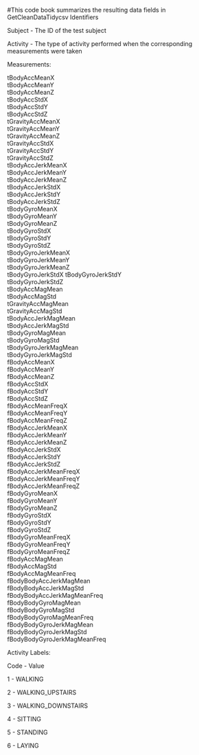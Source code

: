 #This code book summarizes the resulting data fields in  GetCleanDataTidycsv 
Identifiers

Subject  - The ID of the test subject

Activity  - The type of activity performed when the corresponding measurements were taken


Measurements:

tBodyAccMeanX    
tBodyAccMeanY    
tBodyAccMeanZ     
tBodyAccStdX     
tBodyAccStdY      
tBodyAccStdZ   
tGravityAccMeanX   
tGravityAccMeanY   
tGravityAccMeanZ   
tGravityAccStdX   
tGravityAccStdY   
tGravityAccStdZ   
tBodyAccJerkMeanX   
tBodyAccJerkMeanY   
tBodyAccJerkMeanZ   
tBodyAccJerkStdX   
tBodyAccJerkStdY   
tBodyAccJerkStdZ   
tBodyGyroMeanX   
tBodyGyroMeanY   
tBodyGyroMeanZ   
tBodyGyroStdX   
tBodyGyroStdY   
tBodyGyroStdZ   
tBodyGyroJerkMeanX   
tBodyGyroJerkMeanY   
tBodyGyroJerkMeanZ   
tBodyGyroJerkStdX 
tBodyGyroJerkStdY  
tBodyGyroJerkStdZ  
tBodyAccMagMean  
tBodyAccMagStd  
tGravityAccMagMean  
tGravityAccMagStd  
tBodyAccJerkMagMean  
tBodyAccJerkMagStd  
tBodyGyroMagMean  
tBodyGyroMagStd  
tBodyGyroJerkMagMean  
tBodyGyroJerkMagStd  
fBodyAccMeanX  
fBodyAccMeanY  
fBodyAccMeanZ  
fBodyAccStdX  
fBodyAccStdY  
fBodyAccStdZ  
fBodyAccMeanFreqX  
fBodyAccMeanFreqY  
fBodyAccMeanFreqZ  
fBodyAccJerkMeanX  
fBodyAccJerkMeanY  
fBodyAccJerkMeanZ  
fBodyAccJerkStdX  
fBodyAccJerkStdY  
fBodyAccJerkStdZ  
fBodyAccJerkMeanFreqX  
fBodyAccJerkMeanFreqY  
fBodyAccJerkMeanFreqZ  
fBodyGyroMeanX  
fBodyGyroMeanY  
fBodyGyroMeanZ  
fBodyGyroStdX  
fBodyGyroStdY  
fBodyGyroStdZ  
fBodyGyroMeanFreqX  
fBodyGyroMeanFreqY  
fBodyGyroMeanFreqZ  
fBodyAccMagMean  
fBodyAccMagStd  
fBodyAccMagMeanFreq  
fBodyBodyAccJerkMagMean  
fBodyBodyAccJerkMagStd  
fBodyBodyAccJerkMagMeanFreq  
fBodyBodyGyroMagMean  
fBodyBodyGyroMagStd  
fBodyBodyGyroMagMeanFreq  
fBodyBodyGyroJerkMagMean  
fBodyBodyGyroJerkMagStd  
fBodyBodyGyroJerkMagMeanFreq  

Activity Labels:

Code	-	Value

1	  -  	WALKING

2	  - 	 WALKING_UPSTAIRS

3	  -  	WALKING_DOWNSTAIRS

4	  - 	 SITTING

5	  - 	 STANDING

6	  - 	 LAYING


